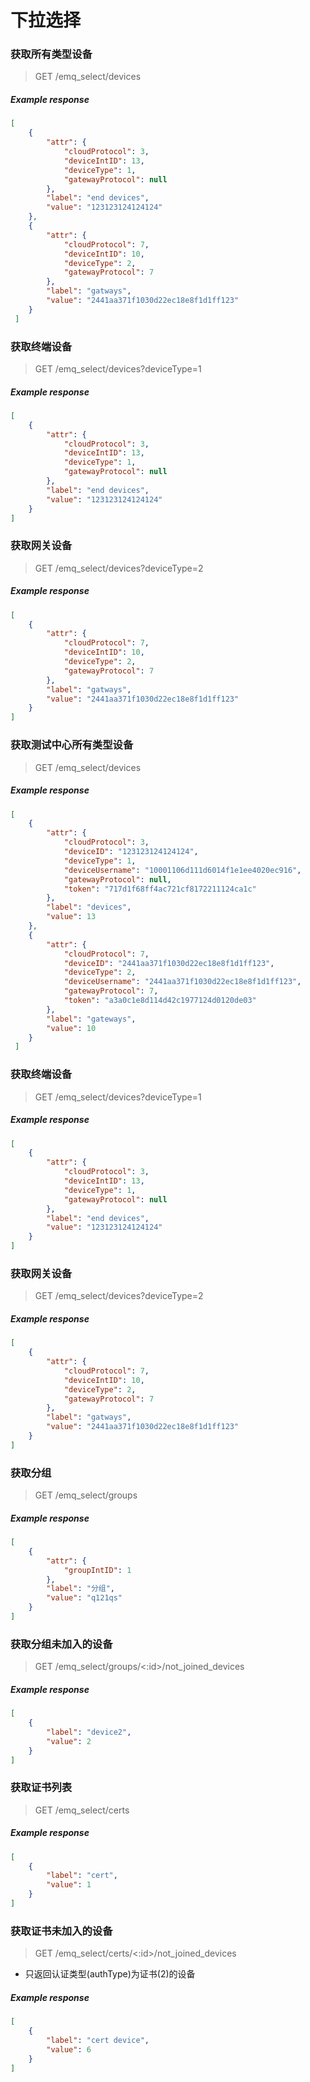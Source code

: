 # 下拉选择

### 获取所有类型设备
> GET /emq_select/devices
##### Example response
```json
[
    {
        "attr": {
            "cloudProtocol": 3,
            "deviceIntID": 13,
            "deviceType": 1,
            "gatewayProtocol": null
        },
        "label": "end devices",
        "value": "123123124124124"
    },
    {
        "attr": {
            "cloudProtocol": 7,
            "deviceIntID": 10,
            "deviceType": 2,
            "gatewayProtocol": 7
        },
        "label": "gatways",
        "value": "2441aa371f1030d22ec18e8f1d1ff123"
    }
 ]
```

### 获取终端设备
> GET /emq_select/devices?deviceType=1
##### Example response
```json
[
    {
        "attr": {
            "cloudProtocol": 3,
            "deviceIntID": 13,
            "deviceType": 1,
            "gatewayProtocol": null
        },
        "label": "end devices",
        "value": "123123124124124"
    }
]
```

### 获取网关设备
> GET /emq_select/devices?deviceType=2
##### Example response
```json
[
    {
        "attr": {
            "cloudProtocol": 7,
            "deviceIntID": 10,
            "deviceType": 2,
            "gatewayProtocol": 7
        },
        "label": "gatways",
        "value": "2441aa371f1030d22ec18e8f1d1ff123"
    }
]
```

### 获取测试中心所有类型设备
> GET /emq_select/devices
##### Example response
```json
[
    {
        "attr": {
            "cloudProtocol": 3,
            "deviceID": "123123124124124",
            "deviceType": 1,
            "deviceUsername": "10001106d111d6014f1e1ee4020ec916",
            "gatewayProtocol": null,
            "token": "717d1f68ff4ac721cf8172211124ca1c"
        },
        "label": "devices",
        "value": 13
    },
    {
        "attr": {
            "cloudProtocol": 7,
            "deviceID": "2441aa371f1030d22ec18e8f1d1ff123",
            "deviceType": 2,
            "deviceUsername": "2441aa371f1030d22ec18e8f1d1ff123",
            "gatewayProtocol": 7,
            "token": "a3a0c1e8d114d42c1977124d0120de03"
        },
        "label": "gateways",
        "value": 10
    }
 ]
```

### 获取终端设备
> GET /emq_select/devices?deviceType=1
##### Example response
```json
[
    {
        "attr": {
            "cloudProtocol": 3,
            "deviceIntID": 13,
            "deviceType": 1,
            "gatewayProtocol": null
        },
        "label": "end devices",
        "value": "123123124124124"
    }
]
```

### 获取网关设备
> GET /emq_select/devices?deviceType=2
##### Example response
```json
[
    {
        "attr": {
            "cloudProtocol": 7,
            "deviceIntID": 10,
            "deviceType": 2,
            "gatewayProtocol": 7
        },
        "label": "gatways",
        "value": "2441aa371f1030d22ec18e8f1d1ff123"
    }
]
```

### 获取分组
> GET /emq_select/groups
##### Example response
```json
[
    {
        "attr": {
            "groupIntID": 1
        },
        "label": "分组",
        "value": "q121qs"
    }
]
```

### 获取分组未加入的设备
> GET /emq_select/groups/<:id>/not_joined_devices
##### Example response
```json
[
    {
        "label": "device2",
        "value": 2
    }
]
```

### 获取证书列表
> GET /emq_select/certs
##### Example response
```json
[
    {
        "label": "cert",
        "value": 1
    }
]
```

### 获取证书未加入的设备
> GET /emq_select/certs/<:id>/not_joined_devices
* 只返回认证类型(authType)为证书(2)的设备
##### Example response
```json
[
    {
        "label": "cert device",
        "value": 6
    }
]
```
